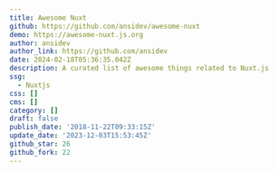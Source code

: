 ```yaml
---
title: Awesome Nuxt
github: https://github.com/ansidev/awesome-nuxt
demo: https://awesome-nuxt.js.org
author: ansidev
author_link: https://github.com/ansidev
date: 2024-02-18T05:36:35.042Z
description: A curated list of awesome things related to Nuxt.js
ssg:
  - Nuxtjs
css: []
cms: []
category: []
draft: false
publish_date: '2018-11-22T09:33:15Z'
update_date: '2023-12-03T15:53:45Z'
github_star: 26
github_fork: 22
---
```

